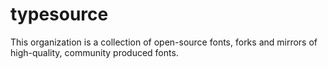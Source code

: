 typesource
==========

This organization is a collection of open-source fonts, forks and mirrors of high-quality, community produced fonts.
